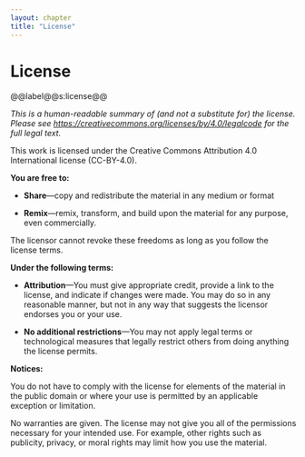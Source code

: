 ```yaml
---
layout: chapter
title: "License"
---
```

# License

@@label@@s:license@@

*This is a human-readable summary of (and not a substitute for) the
license. Please see
<https://creativecommons.org/licenses/by/4.0/legalcode> for the full
legal text.*

This work is licensed under the Creative Commons Attribution 4.0
International license (CC-BY-4.0).

**You are free to:**

  - **Share**—copy and redistribute the material in any medium or format

  - **Remix**—remix, transform, and build upon the material for any
    purpose, even commercially.

The licensor cannot revoke these freedoms as long as you follow the
license terms.

**Under the following terms:**

  - **Attribution**—You must give appropriate credit, provide a link to
    the license, and indicate if changes were made. You may do so in any
    reasonable manner, but not in any way that suggests the licensor
    endorses you or your use.

  - **No additional restrictions**—You may not apply legal terms or
    technological measures that legally restrict others from doing
    anything the license permits.

**Notices:**

You do not have to comply with the license for elements of the material
in the public domain or where your use is permitted by an applicable
exception or limitation.

No warranties are given. The license may not give you all of the
permissions necessary for your intended use. For example, other rights
such as publicity, privacy, or moral rights may limit how you use the
material.
